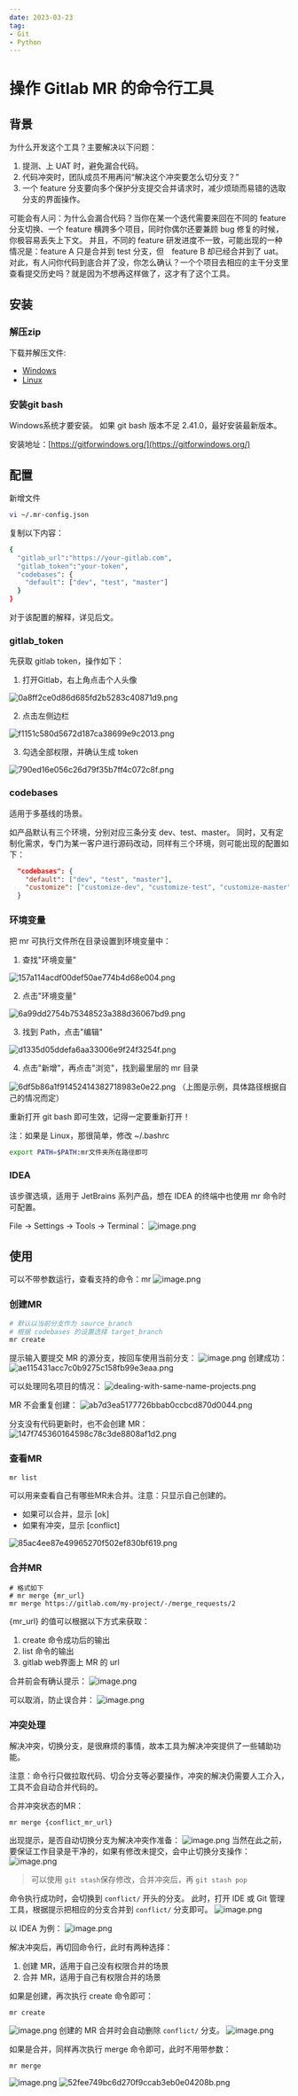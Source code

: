 ```yaml
---
date: 2023-03-23
tag: 
- Git
- Python
---
```


# 操作 Gitlab MR 的命令行工具
## 背景
为什么开发这个工具？主要解决以下问题：

1. 提测、上 UAT 时，避免漏合代码。
2. 代码冲突时，团队成员不用再问“解决这个冲突要怎么切分支？”
3. 一个 feature 分支要向多个保护分支提交合并请求时，减少烦琐而易错的选取分支的界面操作。

可能会有人问：为什么会漏合代码？当你在某一个迭代需要来回在不同的 feature 分支切换、一个 feature 横跨多个项目，同时你偶尔还要兼顾 bug 修复的时候，你极容易丢失上下文。
并且，不同的 feature 研发进度不一致，可能出现的一种情况是：feature A 只是合并到 test 分支，但　feature B 却已经合并到了 uat。
对此，有人问你代码到底合并了没，你怎么确认？一个个项目去相应的主干分支里查看提交历史吗？就是因为不想再这样做了，这才有了这个工具。
## 安装
### 解压zip
下载并解压文件:
- [Windows](https://r0e715v8ejr.feishu.cn/file/IxH4bYAOkowK08xSid1crXcSnRo)
- [Linux](https://r0e715v8ejr.feishu.cn/file/ORa3buA3donF3TxxPVwcHSYnnQb)

### 安装git bash
Windows系统才要安装。
如果 git bash 版本不足 2.41.0，最好安装最新版本。

安装地址：[https://gitforwindows.org/](https://gitforwindows.org/)
## 配置
新增文件
```bash
vi ~/.mr-config.json
```

复制以下内容：
```bash
{
  "gitlab_url":"https://your-gitlab.com",
  "gitlab_token":"your-token",
  "codebases": {
    "default": ["dev", "test", "master"]
  }
}

```
对于该配置的解释，详见后文。
### gitlab_token
先获取 gitlab token，操作如下：

1. 打开Gitlab，右上角点击个人头像

![0a8ff2ce0d86d685fd2b5283c40871d9.png](https://raw.gitmirror.com/levy9527/image-holder/main/docs/tools/1689154008266.png)

2. 点击左侧边栏

![f1151c580d5672d187ca38699e9c2013.png](https://raw.gitmirror.com/levy9527/image-holder/main/docs/tools/1689154013693.png)

3. 勾选全部权限，并确认生成 token

![790ed16e056c26d79f35b7ff4c072c8f.png](https://raw.gitmirror.com/levy9527/image-holder/main/docs/tools/1689154016668.png)

### codebases
适用于多基线的场景。

如产品默认有三个环境，分别对应三条分支 dev、test、master。
同时，又有定制化需求，专门为某一客户进行源码改动，同样有三个环境，则可能出现的配置如下：
```json
  "codebases": {
    "default": ["dev", "test", "master"],
    "customize": ["customize-dev", "customize-test", "customize-master"]
  }

```
### 环境变量
把 mr 可执行文件所在目录设置到环境变量中：

1. 查找"环境变量"

![157a114acdf00def50ae774b4d68e004.png](https://raw.gitmirror.com/levy9527/image-holder/main/docs/tools/1689154020270.png)

2. 点击"环境变量"

![6a99dd2754b75348523a388d36067bd9.png](https://raw.gitmirror.com/levy9527/image-holder/main/docs/tools/1689154023459.png)

3. 找到 Path，点击"编辑"

![d1335d05ddefa6aa33006e9f24f3254f.png](https://raw.gitmirror.com/levy9527/image-holder/main/docs/tools/1689154026703.png)

4. 点击"新增"，再点击"浏览"，找到最里层的 mr 目录

![6df5b86a1f91452414382718983e0e22.png](https://raw.gitmirror.com/levy9527/image-holder/main/docs/tools/1689154030135.png)
（上图是示例，具体路径根据自己的情况而定）

重新打开 git bash 即可生效，记得一定要重新打开！

注：如果是 Linux，那很简单，修改 ~/.bashrc
```bash
export PATH=$PATH:mr文件夹所在路径即可
```
### IDEA
该步骤选填，适用于 JetBrains 系列产品，想在 IDEA 的终端中也使用 mr 命令时可配置。

 File -> Settings -> Tools -> Terminal：
![image.png](https://raw.gitmirror.com/levy9527/image-holder/main/docs/tools/1689154033353.png)
## 使用
可以不带参数运行，查看支持的命令：mr
![image.png](https://raw.gitmirror.com/levy9527/image-holder/main/docs/tools/1689154109989.png)
### 创建MR
```bash
# 默认以当前分支作为 source_branch
# 根据 codebases 的设置选择 target_branch
mr create
```
提示输入要提交 MR 的源分支，按回车使用当前分支：
![image.png](https://raw.gitmirror.com/levy9527/image-holder/main/docs/tools/1689154113289.png)
创建成功： 
![ae115431acc7c0b9275c158fb99e3eaa.png](https://raw.gitmirror.com/levy9527/image-holder/main/docs/tools/1689154116622.png)

可以处理同名项目的情况：
![dealing-with-same-name-projects.png](https://raw.gitmirror.com/levy9527/image-holder/main/docs/tools/dealing-with-same-name-projects.png)

MR 不会重复创建：
![ab7d3ea5177726bbab0ccbcd870d0044.png](https://raw.gitmirror.com/levy9527/image-holder/main/docs/tools/1689154120100.png)

分支没有代码更新时，也不会创建 MR：
![147f745360164598c78c3de8808af1d2.png](https://raw.gitmirror.com/levy9527/image-holder/main/docs/tools/1689154123348.png)
### 查看MR
```shell
mr list
```

可以用来查看自己有哪些MR未合并。注意：只显示自己创建的。

- 如果可以合并，显示 [ok]
- 如果有冲突，显示 [conflict]

![85ac4ee87e49965270f502ef830bf619.png](https://raw.gitmirror.com/levy9527/image-holder/main/docs/tools/1689154126283.png)
### 合并MR
```shell
# 格式如下
# mr merge {mr_url}
mr merge https://gitlab.com/my-project/-/merge_requests/2
```
{mr_url} 的值可以根据以下方式来获取：

1. create 命令成功后的输出
2. list 命令的输出
3. gitlab web界面上 MR 的 url

合并前会有确认提示：
![image.png](https://raw.gitmirror.com/levy9527/image-holder/main/docs/tools/1689154129605.png)

可以取消，防止误合并：
![image.png](https://raw.gitmirror.com/levy9527/image-holder/main/docs/tools/1689154133045.png)
### 冲突处理
解决冲突，切换分支，是很麻烦的事情，故本工具为解决冲突提供了一些辅助功能。

注意：命令行只做拉取代码、切合分支等必要操作，冲突的解决仍需要人工介入，工具不会自动合并代码的。

合并冲突状态的MR：
```shell
mr merge {conflict_mr_url}
```

出现提示，是否自动切换分支为解决冲突作准备：
![image.png](https://raw.gitmirror.com/levy9527/image-holder/main/docs/tools/1689154136190.png)
当然在此之前，要保证工作目录是干净的，如果有修改未提交，会中止切换分支操作：
![image.png](https://raw.gitmirror.com/levy9527/image-holder/main/docs/tools/1689154139322.png)
> 可以使用 `git stash`保存修改，合并冲突后，再 `git stash pop`


命令执行成功时，会切换到 `conflict/` 开头的分支。
此时，打开 IDE 或 Git 管理工具，根据提示把相应的分支合并到 `conflict/` 分支即可。
![image.png](https://raw.gitmirror.com/levy9527/image-holder/main/docs/tools/1689154143622.png)

以 IDEA 为例：
![image.png](https://raw.gitmirror.com/levy9527/image-holder/main/docs/tools/1689154146323.png)

解决冲突后，再切回命令行，此时有两种选择：

1. 创建 MR，适用于自己没有权限合并的场景
2. 合并 MR，适用于自己有权限合并的场景

如果是创建，再次执行 create 命令即可：
```shell
mr create
```
![image.png](https://raw.gitmirror.com/levy9527/image-holder/main/docs/tools/1689154149211.png)
创建的 MR 合并时会自动删除 `conflict/` 分支。
![image.png](https://raw.gitmirror.com/levy9527/image-holder/main/docs/tools/1689154152000.png)

如果是合并，同样再次执行 merge 命令即可，此时不用带参数：
```shell
mr merge
```
![image.png](https://raw.gitmirror.com/levy9527/image-holder/main/docs/tools/1689154155089.png)
![52fee749bc6d270f9ccab3eb0e04208b.png](https://raw.gitmirror.com/levy9527/image-holder/main/docs/tools/1689154158111.png)
